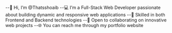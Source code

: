 --👋 Hi, I’m @Thatsshoaib
--💻 I’m a Full-Stack Web Developer passionate about building dynamic and responsive web applications
--🚀 Skilled in both Frontend and Backend technologies
--🤝 Open to collaborating on innovative web projects
--🌐 You can reach me through my portfolio website


<!---
Thatsshoaib/Thatsshoaib is a ✨ special ✨ repository because its `README.md` (this file) appears on your GitHub profile.
You can click the Preview link to take a look at your changes.
--->
